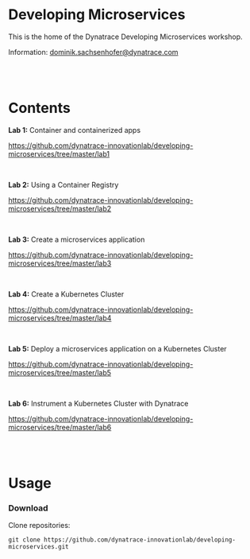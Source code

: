 # Developing Microservices

This is the home of the Dynatrace Developing Microservices workshop.

Information: dominik.sachsenhofer@dynatrace.com

<br>
<br>

# Contents

__Lab 1:__ Container and containerized apps

https://github.com/dynatrace-innovationlab/developing-microservices/tree/master/lab1

<br>

__Lab 2:__ Using a Container Registry

https://github.com/dynatrace-innovationlab/developing-microservices/tree/master/lab2

<br>

__Lab 3:__ Create a microservices application

https://github.com/dynatrace-innovationlab/developing-microservices/tree/master/lab3

<br>

__Lab 4:__ Create a Kubernetes Cluster

https://github.com/dynatrace-innovationlab/developing-microservices/tree/master/lab4

<br>

__Lab 5:__ Deploy a microservices application on a Kubernetes Cluster

https://github.com/dynatrace-innovationlab/developing-microservices/tree/master/lab5

<br>

__Lab 6:__ Instrument a Kubernetes Cluster with Dynatrace

https://github.com/dynatrace-innovationlab/developing-microservices/tree/master/lab6

<br>
<br>

# Usage

### Download

Clone repositories:

```
git clone https://github.com/dynatrace-innovationlab/developing-microservices.git
```
